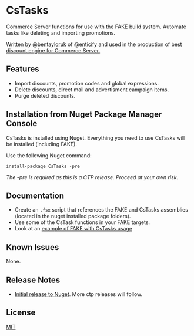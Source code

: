 # CsTasks

Commerce Server functions for use with the FAKE build system.  Automate tasks like deleting and importing promotions.

Written by [@bentayloruk](http://twitter.com/bentayloruk) of [@enticify](http://twitter.com/enticify) and used in the production of [best discount engine for Commerce Server.](http://www.enticify.com/)

## Features

* Import discounts, promotion codes and global expressions.
* Delete discounts, direct mail and advertisment campaign items.
* Purge deleted discounts.

## Installation from Nuget Package Manager Console

CsTasks is installed using Nuget.  Everything you need to use CsTasks will be installed (including FAKE).

Use the following Nuget command:  

`install-package CsTasks -pre` 

*The -pre is required as this is a CTP release.  Proceed at your own risk.*

## Documentation

* Create an `.fsx` script that references the FAKE and CsTasks assemblies (located in the nuget installed package folders).  
* Use some of the CsTask functions in your FAKE targets.
* Look at an [example of FAKE with CsTasks usage](https://github.com/enticify/CsTasks/blob/master/src/Enticify.CsTasks/ResetDiscounts.fsx)

## Known Issues

None.

## Release Notes

* [Initial release to Nuget](http://nuget.org/packages/CsTasks).  More ctp releases will follow.

## License

[MIT](https://github.com/enticify/CsSpy/blob/master/LICENSE.md)
